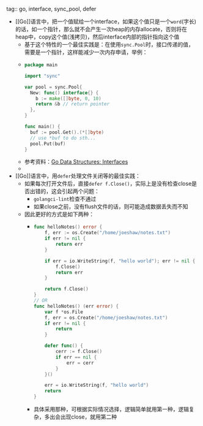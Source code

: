 tag:: go, interface, sync_pool, defer

- [[Go]]语言中，把一个值赋给一个interface，如果这个值只是一个`word`(字长)的话，如一个指针，那么就不会产生一次heap的内存allocate，否则将在heap中，copy这个值(浅拷贝)，然后interface内部的指针指向这个值
	- 基于这个特性的一个最佳实践是：在使用`sync.Pool`时，接口传递的值，需要是一个指针，这样能减少一次内存申请，举例：
	- ```go
	  package main
	  
	  import "sync"
	  
	  var pool = sync.Pool{
	    New: func() interface{} {
	      b := make([]byte, 0, 10)
	      return &b // return pointer
	    },
	  }
	  
	  func main() {
	    buf := pool.Get().(*[]byte)
	    // use *buf to do sth... 
	    pool.Put(buf)
	  }
	  ```
	- 参考资料：[Go Data Structures: Interfaces](https://research.swtch.com/interfaces)
	-
- [[Go]]语言中，用`defer`处理文件关闭等的最佳实践：
	- 如果每次打开文件后，直接`defer f.Close()`，实际上是没有检查close是否出错的，这会引起两个问题：
		- `golangci-lint`检查不通过
		- 如果close之前，没有flush文件的话，则可能造成数据丢失而不知
	- 因此更好的方式是如下两种：
		- ```go
		  func helloNotes() error {
		      f, err := os.Create("/home/joeshaw/notes.txt")
		      if err != nil {
		          return err
		      }
		  
		      if err = io.WriteString(f, "hello world"); err != nil {
		          f.Close()
		          return err
		      }
		  
		      return f.Close()
		  }
		  // OR
		  func helloNotes() (err error) {
		      var f *os.File
		      f, err = os.Create("/home/joeshaw/notes.txt")
		      if err != nil {
		          return
		      }
		  
		      defer func() {
		          cerr := f.Close()
		          if err == nil {
		              err = cerr
		          }
		      }()
		  
		      err = io.WriteString(f, "hello world")
		      return
		  }
		  ```
		- 具体采用那种，可根据实际情况选择，逻辑简单就用第一种，逻辑复杂，多出会出现close，就用第二种